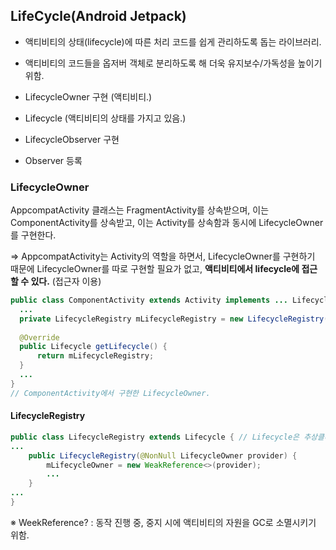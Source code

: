 ## LifeCycle(Android Jetpack)

+ 액티비티의 상태(lifecycle)에 따른 처리 코드를 쉽게 관리하도록 돕는 라이브러리.

+ 액티비티의 코드들을 옵저버 객체로 분리하도록 해 더욱 유지보수/가독성을 높이기 위함.



+ LifecycleOwner 구현 (액티비티.)
+ Lifecycle (액티비티의 상태를 가지고 있음.)
+ LifecycleObserver 구현
+ Observer 등록



### LifecycleOwner

AppcompatActivity 클래스는 FragmentActivity를 상속받으며, 이는 ComponentActivity를 상속받고, 이는 Activity를 상속함과 동시에 LifecycleOwner를 구현한다.

=> AppcompatActivity는 Activity의 역할을 하면서, LifecycleOwner를 구현하기 때문에 LifecycleOwner를 따로 구현할 필요가 없고, **액티비티에서 lifecycle에 접근할 수 있다.** (접근자 이용)

```java
public class ComponentActivity extends Activity implements ... LifecycleOwner {
  ...
  private LifecycleRegistry mLifecycleRegistry = new LifecycleRegistry(this);
  
  @Override
  public Lifecycle getLifecycle() {
      return mLifecycleRegistry;
  }
  ...
}
// ComponentActivity에서 구현한 LifecycleOwner.
```



#### LifecycleRegistry

```java
public class LifecycleRegistry extends Lifecycle { // Lifecycle은 추상클래스.
...
	public LifecycleRegistry(@NonNull LifecycleOwner provider) {
	    mLifecycleOwner = new WeakReference<>(provider);
	    ...
	}
...
}
```

※ WeekReference? : 동작 진행 중, 중지 시에 액티비티의 자원을 GC로 소멸시키기 위함.